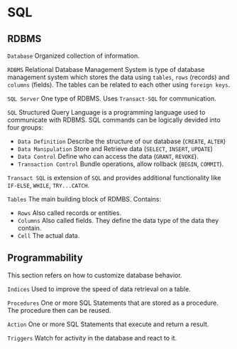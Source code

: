 # SQL

## RDBMS

`Database` Organized collection of information.

`RDBMS` Relational Database Management System is type of database management
system which stores the data using `tables`, `rows` (records) and `columns`
(fields).  The tables can be related to each other using `foreign keys`.

`SQL Server` One type of RDBMS. Uses `Transact-SQL` for communication.

`SQL` Structured Query Language is a programming language used to communicate
with RDBMS. SQL commands can be logically devided into four groups:
- `Data Definition` Describe the structure of our database (`CREATE`, `ALTER`)
- `Data Manipulation` Store and Retrieve data (`SELECT`, `INSERT`, `UPDATE`)
- `Data Control` Define who can access the data (`GRANT`, `REVOKE`).
- `Transaction Control` Bundle operations, allow rollback (`BEGIN`, `COMMIT`).

`Transact SQL` is extension of `SQL` and provides additional functionality
like `IF-ELSE`, `WHILE`, `TRY...CATCH`.

`Tables` The main building block of RDMBS. Contains:
- `Rows` Also called records or entities.
- `Columns` Also called fields. They define the data type of the data they
contain.
- `Cell` The actual data.

## Programmability

This section refers on how to customize database behavior.

`Indices` Used to improve the speed of data retrieval on a table.

`Procedures` One or more SQL Statements that are stored as a procedure. The
procedure then can be reused.

`Action` One or more SQL Statements that execute and return a result.

`Triggers` Watch for activity in the database and react to it.
